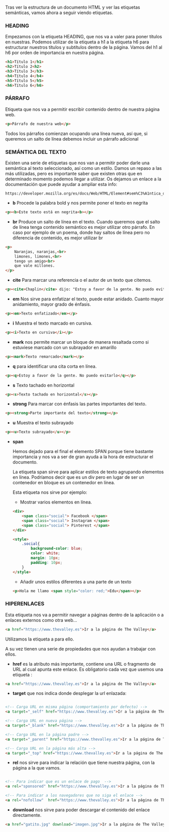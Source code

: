 Tras ver la estructura de un documento HTML y ver las etiquetas semánticas, vamos ahora a seguir viendo etiquetas.

### HEADING

Empezamos con la etiqueta HEADING, que nos va a valer para poner títulos en nuestras. Podemos utilizar de la etiqueta a h1 a la etiqueta h6 para estructurar nuestros títulos y subtítulos dentro de la página. Vamos del h1 al h6 por orden de importancia en nuestra página.

 

```html
<h1>Título 1</h1>
<h2>Título 2<h2>
<h3>Título 3</h3>
<h4>Título 4</h4>
<h5>Título 5</h5>
<h6>Título 6</h6>
```

 

### PÁRRAFO

Etiqueta que nos va a permitir escribir contenido dentro de nuestra página web. 

 

```html
<p>Párrafo de nuestra web</p>
```

 

Todos los párrafos comienzan ocupando una línea nueva, así que, si queremos un salto de línea debemos incluir un párrafo adicional

### SEMÁNTICA DEL TEXTO

Existen una serie de etiquetas que nos van a permitir poder darle una semántica al texto seleccionado, así como un estilo. Damos un repaso a las más utilizadas, pero es importante saber que existen otras que en determinado momento podemos llegar a utilizar. Os dejamos un enlace a la documentación que puede ayudar a ampliar esta info:

 

```
https://developer.mozilla.org/es/docs/Web/HTML/Element#sem%C3%A1ntica_del_texto_en_l%C3%ADnea
```

 

- **b** Procede la palabra bold y nos permite poner el texto en negrita

 

```html
<p><b>Este texto está en negrita<b></p>
```

- **br** Produce un salto de línea en el texto. Cuando queremos que el salto de línea tenga contenido semántico es mejor utilizar otro párrafo. En caso por ejemplo de un poema, donde hay saltos de línea pero no diferencia de contenido, es mejor utilizar br

 

```html
<p> 
	Naranjas, naranjas,<br>
	limones, limones,<br>
	tengo un amigo<br>
	que vale millones.
</p>
```

  

- **cite** Para marcar una referencia o el autor de un texto que citemos.

 

```html
<p><cite>Chaplin</cite> dijo: "Estoy a favor de la gente. No puedo evitarlo"</p>
```

  

- **em** Nos sirve para enfatizar el texto, puede estar anidado. Cuanto mayor anidamiento, mayor grado de énfasis.

 

```html
<p><em>Texto enfatizado</em></p>
```

  

- **i** Muestra el texto marcado en cursiva.

 

```html
<p><i>Texto en cursiva</i></p>
```

  

- **mark** nos permite marcar un bloque de manera resaltada como si estuviese marcado con un subrayador en amarillo

 

```html
<p><mark>Texto remarcado</mark></p>
```

  

- **q** para identificar una cita corta en línea.

 

```html
<p><q>Estoy a favor de la gente. No puedo evitarlo</q></p>
```

  

- **s** Texto tachado en horizontal

 

```html
<p><s>Texto tachado en horizontal</s></p>
```

  

- **strong** Para marcar con énfasis las partes importantes del texto.

 

```html
<p><strong>Parte importante del texto</strong></p>
```

  

- **u** Muestra el texto subrayado

 

```html
<p><u>Texto subrayado</u></p>
```

 

- **span**
    
    Hemos dejado para el final el elemento SPAN porque tiene bastante importancia y nos va a ser de gran ayuda a la hora de estructurar el documento.
    
    La etiqueta span sirve para aplicar estilos de texto agrupando elementos en línea. Podríamos decir que es un div pero en lugar de ser un contenedor en bloque es un contenedor en línea.
    
    Esta etiqueta nos sirve por ejemplo:
    
    - Mostrar varios elementos en línea.
    
    ```html
    <div>
    	<span class="social"> Facebook </span>
    	<span class="social"> Instagram </span>
    	<span class="social"> Pinterest </span>
    </div>
    
    <style>
    	.social{
    		background-color: blue;
    		color: white;
    		margin: 10px;
    		padding: 10px;
    	}
    </style>
    ```
    
    - Añadir unos estilos diferentes a una parte de un texto
    
     
    
    ```html
    <p>Hola me llamo <span style="color: red;">Edu</span></p>
    ```
    
     
    

### HIPERENLACES

Esta etiqueta nos va a permitir navegar a páginas dentro de la aplicación o a enlaces externos como otra web…

```html
<a href="https://www.thevalley.es">Ir a la página de The Valley</a>
```

Utilizamos la etiqueta a para ello. 

A su vez tienen una serie de propiedades que nos ayudan a trabajar con ellos.

- **href** es la atributo más importante, contiene una URL o fragmento de URL al cual apunta este enlace. Es obligatorio cada vez que usemos una etiqueta <a>:

 

```html
<a href="https://www.thevalley.es">Ir a la página de The Valley</a>
```

 

- **target** que nos indica donde desplegar la url enlazada:

  

```html

<!-- Carga URL en misma página (comportamiento por defecto) -->
<a target="_self" href="https://www.thevalley.es">Ir a la página de The Valley</a>

<!-- Carga URL en nueva página -->
<a target="_blank" href="https://www.thevalley.es">Ir a la página de The Valley</a>

<!-- Carga URL en la página padre -->
<a target="_parent" href="https://www.thevalley.es">Ir a la página de The Valley</a>

<!-- Carga URL en la página más alta -->
<a target="_top" href="https://www.thevalley.es">Ir a la página de The Valley</a>
```

- **rel** nos sirve para indicar la relación que tiene nuestra página, con la página a la que vamos.

  

```html

<!-- Para indicar que es un enlace de pago  -->
<a rel="sponsored" href="https://www.thevalley.es">Ir a la página de The Valley</a>

<!-- Para indicar a los navegadores que no siga el enlace -->
<a rel="nofollow"  href="https://www.thevalley.es">Ir a la página de The Valley</a>

```

 

- **download** nos sirve para poder descargar el contenido del enlace directamente.

 

```html
<a href="gatito.jpg" download="imagen.jpg">Ir a la página de The Valley</a>
```
